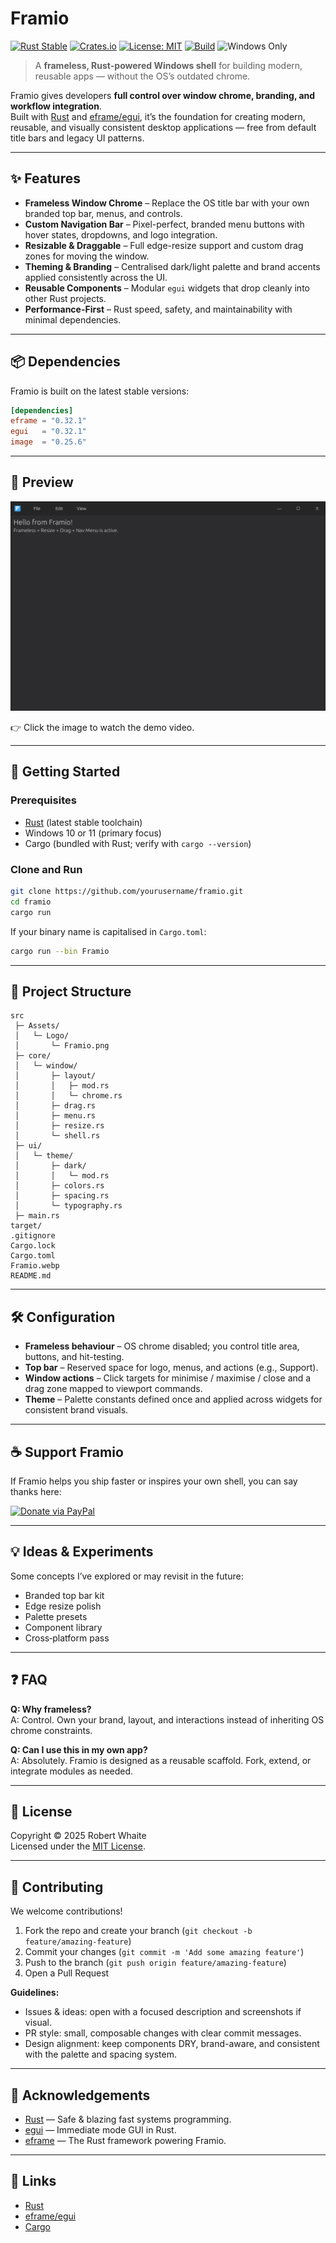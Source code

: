 # Framio

[![Rust Stable](https://img.shields.io/badge/rust-stable-blue.svg)](https://www.rust-lang.org/)
[![Crates.io](https://img.shields.io/crates/v/eframe.svg?label=eframe)](https://crates.io/crates/eframe)
[![License: MIT](https://img.shields.io/badge/License-MIT-yellow.svg)](LICENSE)
[![Build](https://github.com/yourusername/framio/actions/workflows/build.yml/badge.svg)](https://github.com/yourusername/framio/actions)
![Windows Only](https://img.shields.io/badge/platform-Windows-blue?style=for-the-badge&logo=windows)

> A **frameless, Rust-powered Windows shell** for building modern, reusable apps — without the OS’s outdated chrome.

Framio gives developers **full control over window chrome, branding, and workflow integration**.  
Built with [Rust](https://www.rust-lang.org/) and [eframe/egui](https://github.com/emilk/egui), it’s the foundation for creating modern, reusable, and visually consistent desktop applications — free from default title bars and legacy UI patterns.

---

## ✨ Features

- **Frameless Window Chrome** – Replace the OS title bar with your own branded top bar, menus, and controls.
- **Custom Navigation Bar** – Pixel-perfect, branded menu buttons with hover states, dropdowns, and logo integration.
- **Resizable & Draggable** – Full edge-resize support and custom drag zones for moving the window.
- **Theming & Branding** – Centralised dark/light palette and brand accents applied consistently across the UI.
- **Reusable Components** – Modular `egui` widgets that drop cleanly into other Rust projects.
- **Performance-First** – Rust speed, safety, and maintainability with minimal dependencies.

---

## 📦 Dependencies

Framio is built on the latest stable versions:

```toml
[dependencies]
eframe = "0.32.1"
egui   = "0.32.1"
image  = "0.25.6"
```

---

## 📸 Preview

![Framio Preview](Framio.webp)

👉 Click the image to watch the demo video.

---

## 🚀 Getting Started

### Prerequisites
- [Rust](https://www.rust-lang.org/tools/install) (latest stable toolchain)
- Windows 10 or 11 (primary focus)
- Cargo (bundled with Rust; verify with `cargo --version`)

### Clone and Run

```bash
git clone https://github.com/yourusername/framio.git
cd framio
cargo run
```

If your binary name is capitalised in `Cargo.toml`:

```bash
cargo run --bin Framio
```

---

## 🧩 Project Structure

```
src
 ├─ Assets/
 │   └─ Logo/
 │       └─ Framio.png
 ├─ core/
 │   └─ window/
 │       ├─ layout/
 │       │   ├─ mod.rs
 │       │   └─ chrome.rs
 │       ├─ drag.rs
 │       ├─ menu.rs
 │       ├─ resize.rs
 │       └─ shell.rs
 ├─ ui/
 │   └─ theme/
 │       ├─ dark/
 │       │   └─ mod.rs
 │       ├─ colors.rs
 │       ├─ spacing.rs
 │       └─ typography.rs
 ├─ main.rs
target/
.gitignore
Cargo.lock
Cargo.toml
Framio.webp
README.md
```

---

## 🛠 Configuration

- **Frameless behaviour** – OS chrome disabled; you control title area, buttons, and hit-testing.
- **Top bar** – Reserved space for logo, menus, and actions (e.g., Support).
- **Window actions** – Click targets for minimise / maximise / close and a drag zone mapped to viewport commands.
- **Theme** – Palette constants defined once and applied across widgets for consistent brand visuals.

---

## ☕ Support Framio

If Framio helps you ship faster or inspires your own shell, you can say thanks here:

[![Donate via PayPal](https://img.shields.io/badge/💸-Donate%20via%20PayPal-blue?style=for-the-badge)](https://paypal.me/RobertWhaite)


---

## 💡 Ideas & Experiments

Some concepts I’ve explored or may revisit in the future:
- Branded top bar kit
- Edge resize polish
- Palette presets
- Component library
- Cross‑platform pass

---

## ❓ FAQ

**Q: Why frameless?**  
A: Control. Own your brand, layout, and interactions instead of inheriting OS chrome constraints.

**Q: Can I use this in my own app?**  
A: Absolutely. Framio is designed as a reusable scaffold. Fork, extend, or integrate modules as needed.

---

## 📝 License
Copyright © 2025 Robert Whaite  
Licensed under the [MIT License](LICENSE).

---

## 🤝 Contributing

We welcome contributions!

1. Fork the repo and create your branch (`git checkout -b feature/amazing-feature`)
2. Commit your changes (`git commit -m 'Add some amazing feature'`)
3. Push to the branch (`git push origin feature/amazing-feature`)
4. Open a Pull Request

**Guidelines:**
- Issues & ideas: open with a focused description and screenshots if visual.
- PR style: small, composable changes with clear commit messages.
- Design alignment: keep components DRY, brand-aware, and consistent with the palette and spacing system.

---

## 🙏 Acknowledgements

- [Rust](https://www.rust-lang.org/) — Safe & blazing fast systems programming.
- [egui](https://github.com/emilk/egui) — Immediate mode GUI in Rust.
- [eframe](https://github.com/emilk/egui/tree/master/crates/eframe) — The Rust framework powering Framio.

---

## 🔗 Links

- [Rust](https://www.rust-lang.org)
- [eframe/egui](https://github.com/emilk/egui)
- [Cargo](https://doc.rust-lang.org/cargo/)  
